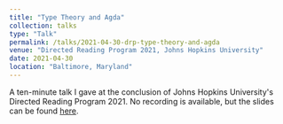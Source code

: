 ```yaml
---
title: "Type Theory and Agda"
collection: talks
type: "Talk"
permalink: /talks/2021-04-30-drp-type-theory-and-agda
venue: "Directed Reading Program 2021, Johns Hopkins University"
date: 2021-04-30
location: "Baltimore, Maryland"
---
```


A ten-minute talk I gave at the conclusion of Johns Hopkins University's Directed Reading Program 2021. No recording is available, but the slides can be found [here](https://github.com/sjboc/sjboc.github.io/blob/9f08ea26901c1c82c2b227a4cc13297a5418825f/files/drp-type-theory-and-agda-presentation.pdf).

